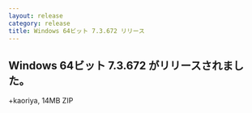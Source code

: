 ```yaml
---
layout: release
category: release
title: Windows 64ビット 7.3.672 リリース
---
```


Windows 64ビット 7.3.672 がリリースされました。
-------------------------------------------------------

+kaoriya, 14MB ZIP
